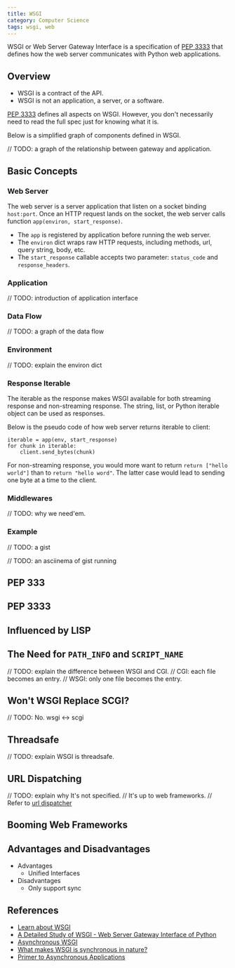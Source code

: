 ```yaml
---
title: WSGI
category: Computer Science
tags: wsgi, web
---
```


WSGI or Web Server Gateway Interface is a specification of [PEP 3333] that defines how the web server communicates with Python web applications.

## Overview

* WSGI is a contract of the API.
* WSGI is not an application, a server, or a software.

[PEP 3333] defines all aspects on WSGI.
However, you don't necessarily need to read the full spec just for knowing what it is.

Below is a simplified graph of components defined in WSGI.

// TODO: a graph of the relationship between gateway and application.

## Basic Concepts

### Web Server

The web server is a server application that listen on a socket binding `host:port`.
Once an HTTP request lands on the socket, the web server calls function `app(environ, start_response)`.

* The `app` is registered by application before running the web server.
* The `environ` dict wraps raw HTTP requests, including methods, url, query string, body, etc.
* The `start_response` callable accepts two parameter: `status_code` and `response_headers`.

### Application

// TODO: introduction of application interface

### Data Flow

// TODO: a graph of the data flow

### Environment

// TODO: explain the environ dict

### Response Iterable

The iterable as the response makes WSGI available for both streaming response and non-streaming response. The string, list, or Python iterable object can be used as responses.

Below is the pseudo code of how web server returns iterable to client:

```
iterable = app(env, start_response)
for chunk in iterable:
    client.send_bytes(chunk)
```

For non-streaming response, you would more want to return `return ["hello world"]` than to `return "hello word"`. The latter case would lead to sending one byte at a time to the client.

### Middlewares

// TODO: why we need'em.

### Example

// TODO: a gist

// TODO: an asciinema of gist running

## PEP 333

## PEP 3333

## Influenced by LISP

## The Need for `PATH_INFO` and `SCRIPT_NAME`

// TODO: explain the difference between WSGI and CGI.
//  CGI: each file becomes an entry.
//  WSGI: only one file becomes the entry.

## Won't WSGI Replace SCGI?

// TODO: No. wsgi <-> scgi

## Threadsafe

// TODO: explain WSGI is threadsafe.

## URL Dispatching

// TODO: explain why It's not specified.
//  It's up to web frameworks.
//  Refer to [url dispatcher](url-dispatcher.html)

## Booming Web Frameworks


## Advantages and Disadvantages

* Advantages
    * Unified Interfaces
* Disadvantages
    * Only support sync

## References

* [Learn about WSGI](https://wsgi.readthedocs.io/en/latest/learn.html)
* [A Detailed Study of WSGI - Web Server Gateway Interface of Python](https://www.cabotsolutions.com/2017/11/a-detailed-study-of-wsgi-web-server-gateway-interface-of-python)
* [Asynchronous WSGI](https://quantmind.github.io/pulsar/apps/wsgi/async.html)
* [What makes WSGI is synchronous in nature?](https://stackoverflow.com/questions/34109324/what-makes-wsgi-is-synchronous-in-nature)
* [Primer to Asynchronous Applications](https://bottlepy.org/docs/dev/async.html)

[PEP 3333]: https://www.python.org/dev/peps/pep-3333
